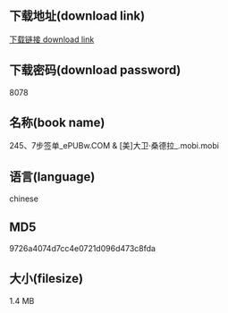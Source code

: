 ## 下载地址(download link)
[下载链接 download link](https://voluble-croquembouche-d321dc.netlify.app/?s=245%E3%80%817%E6%AD%A5%E7%AD%BE%E5%8D%95_ePUBw.COM+%26+%5B%E7%BE%8E%5D%E5%A4%A7%E5%8D%AB%C2%B7%E6%A1%91%E5%BE%B7%E6%8B%89_.mobi)

## 下载密码(download password)
8078

## 名称(book name)
245、7步签单_ePUBw.COM & [美]大卫·桑德拉_.mobi.mobi

## 语言(language)
chinese

## MD5
9726a4074d7cc4e0721d096d473c8fda

## 大小(filesize)
1.4 MB
